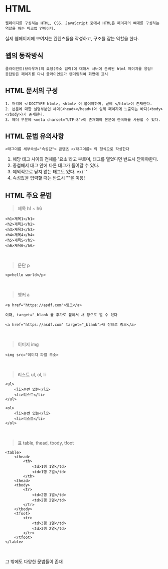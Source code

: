 # HTML

    웹페이지를 구성하는 HTML, CSS, JavaScript 중에서 HTML은 페이지의 뼈대를 구성하는 역할을 하는 마크업 언어이다. 

실제 웹페이지에 보여지는 컨텐츠들을 작성하고, 구조를 잡는 역할을 한다.

## 웹의 동작방식

    클라이언트(브라우저)의 요청(주소 입력)에 대해서 서버에 준비된 html 페이지를 응답!
    응답받은 페이지를 다시 클라이언트가 렌더링하여 화면에 표시

## HTML 문서의 구성

    1. 머리에 <!DOCTYPE html>, <html> 이 붙어야하며, 끝에 </html>이 존재한다.
    2. 본문에 대한 설명부분인 헤더(<head></head>)와 실제 페이지에 노출되는 바디(<body></body>)가 존재한다.
    3. 헤더 부분에 <meta charset="UTF-8">이 존재해야 본문에 한국어를 사용할 수 있다.

## HTML 문법 유의사항

    <태그이름 세부속성="속성값"> 콘텐츠 </태그이름> 의 형식으로 작성한다

1. 해당 태그 사이의 전체를 '요소'라고 부르며, 태그를 열었다면 반드시 닫아야한다.
2. 중첩해서 태그 안에 다른 태그가 들어갈 수 있다.
3. 예외적으로 닫지 않는 태그도 있다. ex) '<img src="">'
4. 속성값을 입력할 때는 반드시 ""을 이용!

## HTML 주요 문법

> 제목 h1 ~ h6

    <h1>제목1</h1>
    <h2>제목2</h2>
    <h3>제목3</h3>
    <h4>제목4</h4>
    <h5>제목5</h5>
    <h6>제목6</h6>
<br>

> 문단 p

    <p>hello world</p>
<br>

> 앵커 a

    <a href="https://asdf.com">링크</a>

    이때, target="_blank 를 추가로 붙여서 새 창으로 열 수 있다

    <a href="https://asdf.com" target="_blank">새 창으로 링크</a>
<br>

> 이미지 img

    <img src="이미지 파일 주소>
<br>

> 리스트 ul, ol, li

    <ul>
        <li>순번 없는</li>
        <li>리스트</li>
    </ul>

    <ol>
        <li>순번 있는</li>
        <li>리스트</li>
    </ol>
<br>

> 표 table, thead, tbody, tfoot

    <table>
        <thead>
            <th>
                <td>1행 1열</td>
                <td>1행 2열</td>
            </th>
        <thead>
        <tbody>
            <tr>
                <td>2행 1열</td>
                <td>2행 2열</td>
            </tr>
        </tbody>
        <tfoot>
            <tr>
                <td>3행 1열</td>
                <td>3행 2열</td>
            </tr>
        </tfoot>
    </table>
<br>

그 밖에도 다양한 문법들이 존재